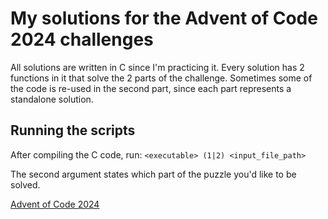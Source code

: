 # My solutions for the Advent of Code 2024 challenges

All solutions are written in C since I'm practicing it.
Every solution has 2 functions in it that solve the 2 parts of the challenge. Sometimes some of the code is re-used in the second part, since each part represents a standalone solution.

## Running the scripts
After compiling the C code, run:
```<executable> (1|2) <input_file_path>```

The second argument states which part of the puzzle you'd like to be solved. 


[Advent of Code 2024](https://adventofcode.com/2024)